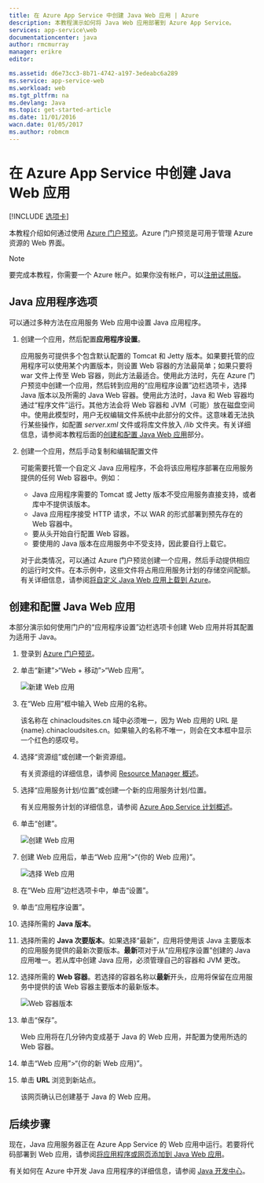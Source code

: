 ```yaml
---
title: 在 Azure App Service 中创建 Java Web 应用 | Azure
description: 本教程演示如何将 Java Web 应用部署到 Azure App Service。
services: app-service\web
documentationcenter: java
author: rmcmurray
manager: erikre
editor: 

ms.assetid: d6e73cc3-8b71-4742-a197-3edeabc6a289
ms.service: app-service-web
ms.workload: web
ms.tgt_pltfrm: na
ms.devlang: Java
ms.topic: get-started-article
ms.date: 11/01/2016
wacn.date: 01/05/2017
ms.author: robmcm
---
```


# 在 Azure App Service 中创建 Java Web 应用
[!INCLUDE [选项卡](../../includes/app-service-web-get-started-nav-tabs.md)]

本教程介绍如何通过使用 [Azure 门户预览][在 Azure 应用服务中创建 Java Web 应用]。Azure 门户预览是可用于管理 Azure 资源的 Web 界面。

> [!NOTE]
要完成本教程，你需要一个 Azure 帐户。如果你没有帐户，可以[注册试用版]。
> 
> 

## Java 应用程序选项
可以通过多种方法在应用服务 Web 应用中设置 Java 应用程序。

1. 创建一个应用，然后配置**应用程序设置**。

    应用服务可提供多个包含默认配置的 Tomcat 和 Jetty 版本。如果要托管的应用程序可以使用某个内置版本，则设置 Web 容器的方法最简单；如果只要将 war 文件上传至 Web 容器，则此方法最适合。使用此方法时，先在 Azure 门户预览中创建一个应用，然后转到应用的“应用程序设置”边栏选项卡，选择 Java 版本以及所需的 Java Web 容器。使用此方法时，Java 和 Web 容器均通过“程序文件”运行。其他方法会将 Web 容器和 JVM（可能）放在磁盘空间中。使用此模型时，用户无权编辑文件系统中此部分的文件。这意味着无法执行某些操作，如配置 *server.xml* 文件或将库文件放入 */lib* 文件夹。有关详细信息，请参阅本教程后面的[创建和配置 Java Web 应用](#portal)部分。
3. 创建一个应用，然后手动复制和编辑配置文件

    可能需要托管一个自定义 Java 应用程序，不会将该应用程序部署在应用服务提供的任何 Web 容器中。例如：

    * Java 应用程序需要的 Tomcat 或 Jetty 版本不受应用服务直接支持，或者库中不提供该版本。
    * Java 应用程序接受 HTTP 请求，不以 WAR 的形式部署到预先存在的 Web 容器中。
    * 要从头开始自行配置 Web 容器。
    * 要使用的 Java 版本在应用服务中不受支持，因此要自行上载它。

    对于此类情况，可以通过 Azure 门户预览创建一个应用，然后手动提供相应的运行时文件。在本示例中，这些文件将占用应用服务计划的存储空间配额。有关详细信息，请参阅[将自定义 Java Web 应用上载到 Azure]。

## <a name="portal"></a> 创建和配置 Java Web 应用
本部分演示如何使用门户的“应用程序设置”边栏选项卡创建 Web 应用并将其配置为适用于 Java。

1. 登录到 [Azure 门户预览]。
2. 单击“新建”>“Web + 移动”>“Web 应用”。

    ![新建 Web 应用][newwebapp]
3. 在“Web 应用”框中输入 Web 应用的名称。

    该名称在 chinacloudsites.cn 域中必须唯一，因为 Web 应用的 URL 是 {name}.chinacloudsites.cn。如果输入的名称不唯一，则会在文本框中显示一个红色的感叹号。
4. 选择“资源组”或创建一个新资源组。

    有关资源组的详细信息，请参阅 [Resource Manager 概述]。
5. 选择“应用服务计划/位置”或创建一个新的应用服务计划/位置。

    有关应用服务计划的详细信息，请参阅 [Azure App Service 计划概述]。
6. 单击“创建”。

    ![创建 Web 应用][newwebapp2]
7. 创建 Web 应用后，单击“Web 应用”>“{你的 Web 应用}”。

    ![选择 Web 应用][selectwebapp]
8. 在“Web 应用”边栏选项卡中，单击“设置”。
9. 单击“应用程序设置”。
10. 选择所需的 **Java 版本**。
11. 选择所需的 **Java 次要版本**。如果选择“最新”，应用将使用该 Java 主要版本的应用服务提供的最新次要版本。**最新**项对于从“应用程序设置”创建的 Java 应用唯一。若从库中创建 Java 应用，必须管理自己的容器和 JVM 更改。
12. 选择所需的 **Web 容器**。若选择的容器名称以**最新**开头，应用将保留在应用服务中提供的该 Web 容器主要版本的最新版本。

    ![Web 容器版本][versions]
13. 单击“保存”。

    Web 应用将在几分钟内变成基于 Java 的 Web 应用，并配置为使用所选的 Web 容器。
14. 单击“Web 应用”>“{你的新 Web 应用}”。
15. 单击 **URL** 浏览到新站点。

    该网页确认已创建基于 Java 的 Web 应用。

## 后续步骤
现在，Java 应用服务器正在 Azure App Service 的 Web 应用中运行。若要将代码部署到 Web 应用，请参阅[将应用程序或网页添加到 Java Web 应用]。

有关如何在 Azure 中开发 Java 应用程序的详细信息，请参阅 [Java 开发中心]。

<!-- URL List -->

[将应用程序或网页添加到 Java Web 应用]: ./web-sites-java-add-app.md
[Azure App Service 计划概述]: ../app-service/azure-web-sites-web-hosting-plans-in-depth-overview.md
[Azure 门户预览]: https://portal.azure.cn/
[注册试用版]: https://www.azure.cn/pricing/1rmb-trial/
[在 Azure 应用服务中创建 Java Web 应用]: ./app-service-changes-existing-services.md
[Java 开发中心]: /develop/java/
[Resource Manager 概述]: ../azure-resource-manager/resource-group-overview.md
[将自定义 Java Web 应用上载到 Azure]: ./web-sites-java-custom-upload.md

<!-- IMG List -->

[newwebapp]: ./media/web-sites-java-get-started/newwebapp.png
[newwebapp2]: ./media/web-sites-java-get-started/newwebapp2.png
[selectwebapp]: ./media/web-sites-java-get-started/selectwebapp.png
[versions]: ./media/web-sites-java-get-started/versions.png
[newmarketplace]: ./media/web-sites-java-get-started/newmarketplace.png
[webmobilejetty]: ./media/web-sites-java-get-started/webmobilejetty.png
[jettyblade]: ./media/web-sites-java-get-started/jettyblade.png
[jettyportalcreate2]: ./media/web-sites-java-get-started/jettyportalcreate2.png
[jettyurl]: ./media/web-sites-java-get-started/jettyurl.png
[tomcat]: ./media/web-sites-java-get-started/tomcat.png
[jetty]: ./media/web-sites-java-get-started/jetty.png

<!---HONumber=Mooncake_1128_2016-->